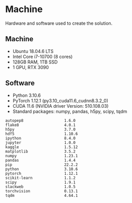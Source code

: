 Machine
========

Hardware and software used to create the solution.

## Machine

- Ubuntu 18.04.6 LTS
- Intel Core i7-10700 (8 cores)
- 128GB RAM, 1TB SSD
- 1 GPU, RTX 3090

## Software

- Python 3.10.6
- PyTorch 1.12.1 (py3.10_cuda11.6_cudnn8.3.2_0)
- CUDA 11.6 (NVIDIA driver Version: 510.108.03)
- Standard packages: numpy, pandas, h5py, scipy, tqdm

```text
autopep8                  1.6.0
flake8                    4.0.1
h5py                      3.7.0
hdf5                      1.10.6
ipython                   8.4.0
jupyter                   1.0.0
kaggle                    1.5.12
matplotlib                3.5.2
numpy                     1.23.1
pandas                    1.4.4
pip                       22.2.2
python                    3.10.6
pytorch                   1.12.1
scikit-learn              1.1.2
scipy                     1.9.1
slackweb                  1.0.5
torchvision               0.13.1
tqdm                      4.64.1
```